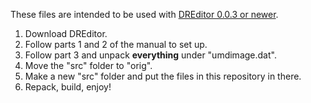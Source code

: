 These files are intended to be used with [DREditor 0.0.3 or newer](http://anonscanlations.blogspot.com/search/label/dangan%20ronpa).

1. Download DREditor.
2. Follow parts 1 and 2 of the manual to set up.
3. Follow part 3 and unpack **everything** under "umdimage.dat".
4. Move the "src" folder to "orig".
5. Make a new "src" folder and put the files in this repository in there.
6. Repack, build, enjoy!